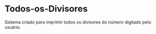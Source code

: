 # Todos-os-Divisores

Sistema criado para imprimir todos os divisores do número digitado pelo usuário.
